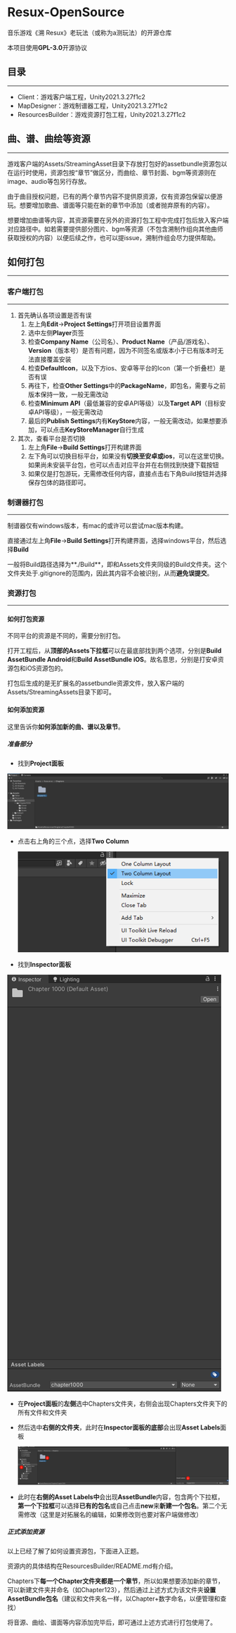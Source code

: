 # Resux-OpenSource
音乐游戏《溯 Resux》老玩法（或称为a测玩法）的开源仓库

本项目使用**GPL-3.0**开源协议



## 目录

------

- Client：游戏客户端工程，Unity2021.3.27f1c2
- MapDesigner：游戏制谱器工程，Unity2021.3.27f1c2
- ResourcesBuilder：游戏资源打包工程，Unity2021.3.27f1c2

## 曲、谱、曲绘等资源

------

游戏客户端的Assets/StreamingAsset目录下存放打包好的assetbundle资源包以在运行时使用，资源包按“章节”做区分，而曲绘、章节封面、bgm等资源则在image、audio等包另行存放。

由于曲目授权问题，已有的两个章节内容不提供原资源，仅有资源包保留以便游玩。想要增加歌曲、谱面等只能在新的章节中添加（或者抛弃原有的内容）。

想要增加曲谱等内容，其资源需要在另外的资源打包工程中完成打包后放入客户端对应路径中。如若需要提供部分图片、bgm等资源（不包含溯制作组向其他曲师获取授权的内容）以便后续之作，也可以提issue，溯制作组会尽力提供帮助。



## 如何打包

------

### 客户端打包

------

1. 首先确认各项设置是否有误
   1. 左上角**Edit**->**Project Settings**打开项目设置界面
   2. 选中左侧**Player**页签
   3. 检查**Company Name**（公司名）、**Product Name**（产品/游戏名）、**Version**（版本号）是否有问题，因为不同签名或版本小于已有版本时无法直接覆盖安装
   4. 检查**DefaultIcon**，以及下方ios、安卓等平台的Icon（第一个折叠栏）是否有误
   5. 再往下，检查**Other Settings**中的**PackageName**，即包名，需要与之前版本保持一致，一般无需改动
   6. 检查**Minimum API**（最低兼容的安卓API等级）以及**Target API**（目标安卓API等级），一般无需改动
   7. 最后的**Publish Settings**内有**KeyStore**内容，一般无需改动，如果想要添加，可以点击**KeyStoreManager**自行生成
2. 其次，查看平台是否切换
   1. 左上角**File**->**Build Settings**打开构建界面
   2. 左下角可以切换目标平台，如果没有**切换至安卓或ios**，可以在这里切换。如果尚未安装平台包，也可以点击对应平台并在右侧找到快捷下载按钮
   3. 如果仅是打包游玩，无需修改任何内容，直接点击右下角Build按钮并选择保存包体的路径即可。

### 制谱器打包

------

制谱器仅有windows版本，有mac的或许可以尝试mac版本构建。

直接通过左上角**File**->**Build Settings**打开构建界面，选择windows平台，然后选择**Build**

一般将Build路径选择为**./Build**，即和Assets文件夹同级的Build文件夹。这个文件夹处于.gitignore的范围内，因此其内容不会被识别，从而**避免误提交**。

### 资源打包

------

#### 如何打包资源

不同平台的资源是不同的，需要分别打包。

打开工程后，从**顶部的Assets下拉框**可以在最底部找到两个选项，分别是**Build AssetBundle Android**和**Build AssetBundle iOS**。故名意思，分别是打安卓资源包和iOS资源包的。

打包后生成的是无扩展名的assetbundle资源文件，放入客户端的Assets/StreamingAssets目录下即可。

#### 如何添加资源

这里告诉你**如何添加新的曲、谱以及章节**。

##### 准备部分

- 找到**Project面板**

![PixPin_2023-12-29_18-04-17](Images\PixPin_2023-12-29_18-04-17.png)

- 点击右上角的三个点，选择**Two Column**

  ![PixPin_2023-12-29_18-06-23](Images/PixPin_2023-12-29_18-06-23.png)

- 找到**Inspector面板**

![PixPin_2023-12-29_18-07-58](Images/PixPin_2023-12-29_18-07-58.png)

- 在**Project面板**的**左侧**选中Chapters文件夹，右侧会出现Chapters文件夹下的所有文件和文件夹

- 然后选中**右侧的文件夹**，此时在**Inspector面板的底部**会出现**Asset Labels**面板

  ![PixPin_2023-12-29_18-11-39](Images/PixPin_2023-12-29_18-11-39.png)

- 此时在**右侧的Asset Labels中**会出现**AssetBundle**内容，包含两个下拉框，**第一个下拉框**可以选择**已有的包名**或自己点击**new**来**新建一个包名**。第二个无需修改（这里是对拓展名的编辑，如果修改则也要对客户端做修改）



##### 正式添加资源

以上已经了解了如何设置资源包，下面进入正题。

资源内的具体结构在ResourcesBuilder/README.md有介绍。

Chapters下**每一个Chapter文件夹都是一个章节**，所以如果想要添加新的章节，可以新建文件夹并命名（如Chapter123），然后通过上述方式为该文件夹**设置AssetBundle包名**（建议和文件夹名一样，以Chapter+数字命名，以便管理和查找）

将音源、曲绘、谱面等内容添加完毕后，即可通过上述方式进行打包使用了。
